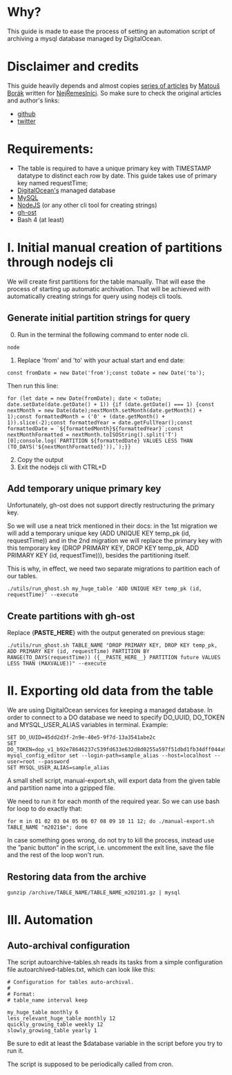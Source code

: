 # Why?
This guide is made to ease the process of setting an automation script of archiving a mysql database managed by DigitalOcean.

# Disclaimer and credits
This guide heavily depends and almost copies [series of articles](https://dev.to/borama/series/4701) by [Matouš Borák](https://dev.to/borama) written for [NejŘemeslníci](https://dev.to/nejremeslnici).
So make sure to check the original articles and author's links:
- [github](https://github.com/borama)
- [twitter](https://twitter.com/boramacz)

# Requirements:
- The table is required to have a unique primary key with TIMESTAMP datatype to distinct each row by date. This guide takes use of primary key named requestTime;
- [DigitalOcean's](https://www.digitalocean.com/) managed database
- [MySQL](https://www.mysql.com/)
- [NodeJS](https://nodejs.org/) (or any other cli tool for creating strings)
- [gh-ost](https://github.com/github/gh-ost)
- Bash 4 (at least)

# I. Initial manual creation of partitions through nodejs cli
We will create first partitions for the table manually. That will ease the process of starting up automatic archivation.
That will be achieved with automatically creating strings for query using nodejs cli tools.

## Generate initial partition strings for query
0. Run in the terminal the following command to enter node cli.
```
node
```
1. Replace 'from' and 'to' with your actual start and end date:
```
const fromDate = new Date('from');const toDate = new Date('to');
```
Then run this line:
```
for (let date = new Date(fromDate); date < toDate; date.setDate(date.getDate() + 1)) {if (date.getDate() === 1) {const nextMonth = new Date(date);nextMonth.setMonth(date.getMonth() + 1);const formattedMonth = ('0' + (date.getMonth() + 1)).slice(-2);const formattedYear = date.getFullYear();const formattedDate = `${formattedMonth}${formattedYear}`;const nextMonthFormatted = nextMonth.toISOString().split('T')[0];console.log(`PARTITION ${formattedDate} VALUES LESS THAN (TO_DAYS('${nextMonthFormatted}')),`);}}
```
2. Copy the output
3. Exit the nodejs cli with CTRL+D

## Add temporary unique primary key
Unfortunately, gh-ost does not support directly restructuring the primary key.

So we will use a neat trick mentioned in their docs:
in the 1st migration we will add a temporary unique key (ADD UNIQUE KEY temp_pk (id, requestTime))
and in the 2nd migration we will replace the primary key with this temporary key (DROP PRIMARY KEY, DROP KEY temp_pk, ADD PRIMARY KEY (id, requestTime))), besides the partitioning itself.

This is why, in effect, we need two separate migrations to partition each of our tables.

```./utils/run_ghost.sh my_huge_table 'ADD UNIQUE KEY temp_pk (id, requestTime)' --execute```

## Create partitions with gh-ost
Replace {__PASTE_HERE__} with the output generated on previous stage:

```
./utils/run_ghost.sh TABLE_NAME "DROP PRIMARY KEY, DROP KEY temp_pk, ADD PRIMARY KEY (id, requestTime) PARTITION BY RANGE(TO_DAYS(requestTime)) ({__PASTE_HERE__} PARTITION future VALUES LESS THAN (MAXVALUE))" --execute
```

# II. Exporting old data from the table
We are using DigitalOcean services for keeping a managed database.
In order to connect to a DO database we need to specify DO_UUID, DO_TOKEN and MYSQL_USER_ALIAS variables in terminal. Example:
```
SET DO_UUID=45dd2d3f-2n9e-40e5-9f7d-13a3541abe2c
SET DO_TOKEN=dop_v1_b92e78646237c539fd633e632d8d0255a597f51dbd1fb34dff044a967cf366ff
mysql_config_editor set --login-path=sample_alias --host=localhost --user=root --password
SET MYSQL_USER_ALIAS=sample_alias
```
A small shell script, manual-export.sh, will export data from the given table and partition name into a gzipped file.

We need to run it for each month of the required year. So we can use bash for loop to do exactly that:
```
for m in 01 02 03 04 05 06 07 08 09 10 11 12; do ./manual-export.sh TABLE_NAME "m2021$m"; done
```

In case something goes wrong, do not try to kill the process, instead use the ”panic button“ in the script, i.e. uncomment the exit line, save the file and the rest of the loop won't run.

## Restoring data from the archive
```
gunzip /archive/TABLE_NAME/TABLE_NAME_m202101.gz | mysql
```

# III. Automation

## Auto-archival configuration
The script autoarchive-tables.sh reads its tasks from a simple configuration file autoarchived-tables.txt, which can look like this:

```
# Configuration for tables auto-archival.
#
# Format:
# table_name interval keep

my_huge_table monthly 6
less_relevant_huge_table monthly 12
quickly_growing_table weekly 12
slowly_growing_table yearly 1
```

Be sure to edit at least the $database variable in the script before you try to run it.

The script is supposed to be periodically called from cron.
